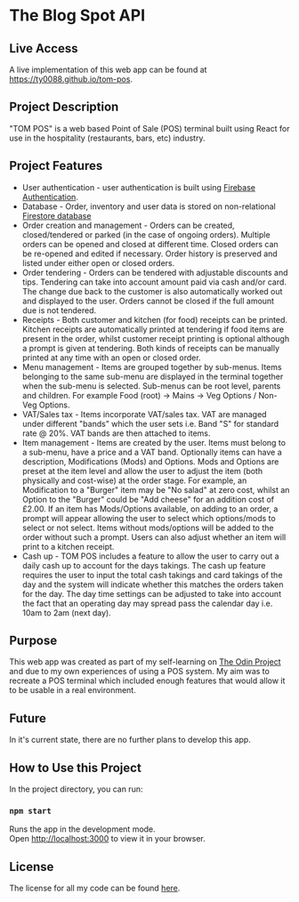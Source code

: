# The Blog Spot API

## Live Access
A live implementation of this web app can be found at https://ty0088.github.io/tom-pos.

## Project Description
"TOM POS" is a web based Point of Sale (POS) terminal built using React for use in the hospitality (restaurants, bars, etc) industry. 

## Project Features
* User authentication - user authentication is built using [Firebase Authentication](https://firebase.google.com/docs/auth).
* Database - Order, inventory and user data is stored on non-relational [Firestore database](https://firebase.google.com/docs/database) 
* Order creation and management - Orders can be created, closed/tendered or parked (in the case of ongoing orders). Multiple orders can be opened and closed at different time. Closed orders can be re-opened and edited if necessary. Order history is preserved and listed under either open or closed orders.
* Order tendering - Orders can be tendered with adjustable discounts and tips. Tendering can take into account amount paid via cash and/or card. The change due back to the customer is also automatically worked out and displayed to the user. Orders cannot be closed if the full amount due is not tendered.
* Receipts - Both customer and kitchen (for food) receipts can be printed. Kitchen receipts are automatically printed at tendering if food items are present in the order, whilst customer receipt printing is optional although a prompt is given at tendering. Both kinds of receipts can be manually printed at any time with an open or closed order.
* Menu management - Items are grouped together by sub-menus. Items belonging to the same sub-menu are displayed in the terminal together when the sub-menu is selected. Sub-menus can be root level, parents and children. For example Food (root) -> Mains -> Veg Options / Non-Veg Options.
* VAT/Sales tax - Items incorporate VAT/sales tax. VAT are managed under different "bands" which the user sets i.e. Band "S" for standard rate @ 20%. VAT bands are then attached to items. 
* Item management - Items are created by the user. Items must belong to a sub-menu, have a price and a VAT band. Optionally items can have a description, Modifications (Mods) and Options. Mods and Options are preset at the item level and allow the user to adjust the item (both physically and cost-wise) at the order stage. For example, an Modification to a "Burger" item may be "No salad" at zero cost, whilst an Option to the "Burger" could be "Add cheese" for an addition cost of £2.00. If an item has Mods/Options available, on adding to an order, a prompt will appear allowing the user to select which options/mods to select or not select. Items without mods/options will be added to the order without such a prompt. Users can also adjust whether an item will print to a kitchen receipt.
* Cash up - TOM POS includes a feature to allow the user to carry out a daily cash up to account for the days takings. The cash up feature requires the user to input the total cash takings and card takings of the day and the system will indicate whether this matches the orders taken for the day. The day time settings can be adjusted to take into account the fact that an operating day may spread pass the calendar day i.e. 10am to 2am (next day). 

## Purpose
This web app was created as part of my self-learning on [The Odin Project](https://www.theodinproject.com/) and due to my own experiences of using a POS system. My aim was to recreate a POS terminal which included enough features that would allow it to be usable in a real environment. 

## Future
In it's current state, there are no further plans to develop this app.

## How to Use this Project
In the project directory, you can run:

### `npm start`

Runs the app in the development mode.\
Open [http://localhost:3000](http://localhost:3000) to view it in your browser.

## License
The license for all my code can be found [here](https://github.com/ty0088/ty0088.github.io/blob/main/license.md).
